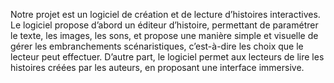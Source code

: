 Notre projet est un logiciel de création et de lecture d’histoires interactives. Le logiciel propose d’abord un éditeur d’histoire, permettant de paramétrer le texte, les images, les sons, et propose une manière simple et visuelle de gérer les embranchements
scénaristiques, c’est-à-dire les choix que le lecteur peut effectuer. D’autre part, le logiciel permet aux lecteurs de lire les histoires créées par les auteurs, en proposant une interface immersive.
